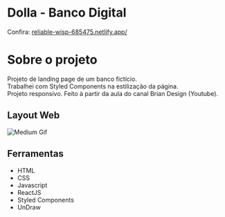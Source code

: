 # Dolla - Banco Digital
Confira: [reliable-wisp-685475.netlify.app/](https://reliable-wisp-685475.netlify.app/)

# Sobre o projeto
Projeto de landing page de um banco fictício. <br>
Trabalhei com Styled Components na estilização da página.<br>
Projeto responsivo. Feito à partir da aula do canal Brian Design (Youtube).

## Layout Web
![Medium Gif](https://raw.githubusercontent.com/lluanassis/banco-digital/6d5c7d8372e9c1e61cfba70e3e359ef820c2204f/public/React%20App.gif)


## Ferramentas
- HTML 
- CSS
- Javascript
- ReactJS
- Styled Components
- UnDraw
